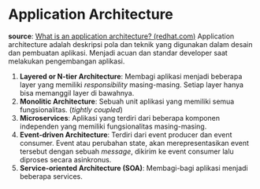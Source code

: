 # Application Architecture
**source**: [What is an application architecture? (redhat.com)](https://www.redhat.com/en/topics/cloud-native-apps/what-is-an-application-architecture)
Application architecture adalah deskripsi pola dan teknik yang digunakan dalam desain dan pembuatan aplikasi. Menjadi acuan dan standar developer saat melakukan pengembangan aplikasi. 
1. **Layered or N-tier Architecture**: Membagi aplikasi menjadi beberapa layer yang memiliki *responsibility* masing-masing. Setiap layer hanya bisa memanggil layer di bawahnya.
2. **Monolitic Architecture**: Sebuah unit aplikasi yang memiliki semua fungsionalitas. (*tightly coupled*)
3. **Microservices**: Aplikasi yang terdiri dari beberapa komponen independen yang memiliki fungsionalitas masing-masing.
4. **Event-driven Architecture**: Terdiri dari event producer dan event consumer. Event atau perubahan state, akan merepresentasikan event tersebut dengan sebuah *message*, dikirim ke event consumer lalu diproses secara asinkronus.
5. **Service-oriented Architecture (SOA)**: Membagi-bagi aplikasi menjadi beberapa services.
